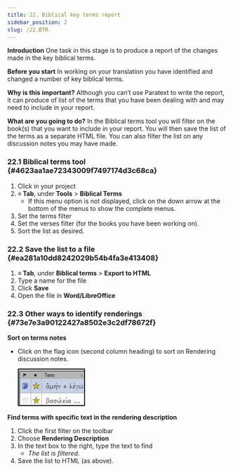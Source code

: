 ```yaml
---
title: 22. Biblical key terms report
sidebar_position: 2
slug: /22.BTR
---
```




**Introduction**
One task in this stage is to produce a report of the changes made in the key biblical terms.


**Before you start**
In working on your translation you have identified and changed a number of key biblical terms.


**Why is this important?**
Although you can’t use Paratext to write the report, it can produce of list of the terms that you have been dealing with and may need to include in your report.


**What are you going to do?**
In the Biblical terms tool you will filter on the book(s) that you want to include in your report. You will then save the list of the terms as a separate HTML file. You can also filter the list on any discussion notes you may have made.


### 22.1 Biblical terms tool {#4623aa1ae72343009f7497174d3c68ca}

1. Click in your project
1. **≡ Tab**, under **Tools** &gt; **Biblical Terms**
	- If this menu option is not displayed, click on the down arrow at the bottom of the menus to show the complete menus.
1. Set the terms filter
1. Set the verses filter (for the books you have been working on).
1. Sort the list as desired.

### 22.2 Save the list to a file {#ea281a10dd8242029b54b4fa3e413408}

1. **≡ Tab**, under **Biblical terms** &gt; **Export to HTML**
1. Type a name for the file
1. Click **Save**
1. Open the file in **Word/LibreOffice**

### 22.3 Other ways to identify renderings {#73e7e3a90122427a8502e3c2df78672f}


**Sort on terms notes**

- Click on the flag icon (second column heading) to sort on Rendering discussion notes.

	![](/notion_imgs/1771072437.png)


**Find terms with specific text in the** **rendering description**

1. Click the first filter on the toolbar
1. Choose **Rendering Description**
1. In the text box to the right, type the text to find
	- _The list is filtered._
1. Save the list to HTML (as above).
